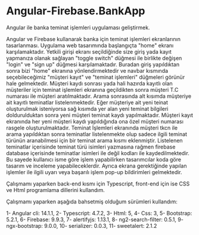 # Angular-Firebase.BankApp
Angular ile banka teminat işlemleri uygulaması geliştirmek.

Angular ve Firebase kullanarak banka için teminat işlemleri ekranlarının tasarlanması.
Uygulama web tasarımında başlangıçta "home" ekranı karşılamaktadır. Yetkili girişi ekranı seçildiğinde size giriş yada kayıt yapmanıza olanak sağlayan "toggle switch" düğmesi ile birlikte değişen "login" ve "sign up" düğmesi karşılamaktadır. Buradan giriş yapıldıktan sonra bizi "home" ekranına yönlendirmektedir ve navbar kısmında seçebileceğimiz "müşteri kayıt" ve "teminat işlemleri" düğmeleri görünür hale gelmektedir. Müşteri kaydı sonrası yada hali hazırda kayıtlı olan müşteriler için teminat işlemleri ekranına geçildikten sonra müşteri T.C numarası ile müşteri aratılmaktadır. Arama sonrasında alt kısımda müşteriye ait kayıtlı teminatlar listelenmektedir. Eğer müşteriye ait yeni teinat oluşturulmak isteniyorsa sağ kısımda yer alan yeni teminat bilgileri doldurulduktan sonra yeni müşteri teminat kaydı yapılmaktadır. Müşteri kayıt ekranında her yeni müşteri kaydı yapıldığında ona özel müşteri numarası rasgele oluşturulmaktadır. Teminat İşlemleri ekranında müşteri tkcn ile arama yapıldıktan sonra teminatlar listelenmekte olup sadece ilgili teminat türünün aranabilmesi için bir teminat arama kısmı eklenmiştir. Listelenen teminatlar içerisinde teminat türü isimleri yazmasına rağmen firebase database içerisinde teminatlar isimleri ile değil kodları ile kaydedilmektedir. Bu sayede kullanıcı isme göre işlem yapabilirken tasarımcılar koda göre tasarım ve inceleme yapabileceklerdir. Ayrıca ekrana gerektiğinde yapılan işlemler ile ilgili uyarı veya başarılı işlem pop-up bildirimleri gelmektedir.

Çalışmamı yaparken back-end kısmı için Typescript, front-end için ise CSS ve Html programlama dillerini kullandım.

Çalışmamı yaparken aşağıda bahsetmiş olduğum sürümleri kullandım:

1- Angular cli: 14.1.1, 
2- Typescript: 4.7.2, 
3- Html: 5, 
4- Css: 3, 
5- Bootstrap: 5.2.1, 
6- Firebase: 9.9.3, 
7- alertifyjs: 1.13.1, 
8- ng2-search-filter: 0.5.1, 
9- ngx-bootstrap: 9.0.0, 
10- serializer: 0.0.3, 
11- sweetalert: 2.1.2
